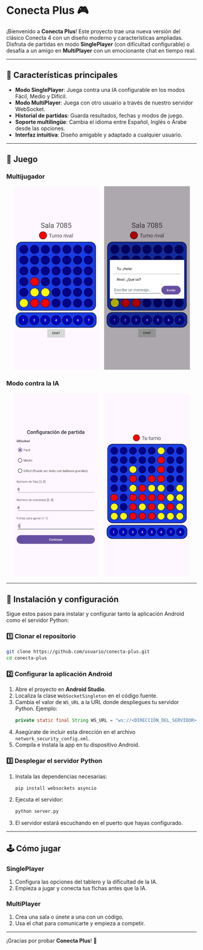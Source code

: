 # Conecta Plus 🎮

¡Bienvenido a **Conecta Plus**! Este proyecto trae una nueva versión del clásico Conecta 4 con un diseño moderno y características ampliadas. Disfruta de partidas en modo **SinglePlayer** (con dificultad configurable) o desafía a un amigo en **MultiPlayer** con un emocionante chat en tiempo real.

---

## 🎲 Características principales

- **Modo SinglePlayer**: Juega contra una IA configurable en los modos Fácil, Medio y Difícil.
- **Modo MultiPlayer**: Juega con otro usuario a través de nuestro servidor WebSocket.
- **Historial de partidas**: Guarda resultados, fechas y modos de juego.
- **Soporte multilingüe**: Cambia el idioma entre Español, Inglés o Árabe desde las opciones.
- **Interfaz intuitiva**: Diseño amigable y adaptado a cualquier usuario.

---

## 📸 Juego

### Multijugador
<p align="center">
  <img src="docs/images/multiplayer.jpg" alt="Multijugador" width="45%" style="margin-right: 10px;" />
  <img src="docs/images/multiplayer_chat.jpg" alt="Chat Multijugador" width="45%" />
</p>

### Modo contra la IA
<p align="center">
  <img src="docs/images/config_ai.jpg" alt="Configuración" width="45%" style="margin-right: 10px;" />
  <img src="docs/images/singleplayer.jpg" alt="Juego" width="45%" />
</p>

---

## 🚀 Instalación y configuración

Sigue estos pasos para instalar y configurar tanto la aplicación Android como el servidor Python:

### 1️⃣ Clonar el repositorio
```bash
git clone https://github.com/usuario/conecta-plus.git
cd conecta-plus
```

### 2️⃣ Configurar la aplicación Android
1. Abre el proyecto en **Android Studio**.
2. Localiza la clase `WebSocketSingleton` en el código fuente.
3. Cambia el valor de `WS_URL` a la URL donde despliegues tu servidor Python. Ejemplo:
   ```java
   private static final String WS_URL = "ws://<DIRECCIÓN_DEL_SERVIDOR>:<PUERTO>";
   ```
4. Asegúrate de incluir esta dirección en el archivo `network_security_config.xml`.
5. Compila e instala la app en tu dispositivo Android.

### 3️⃣ Desplegar el servidor Python
1. Instala las dependencias necesarias:
   ```bash
   pip install websockets asyncio
   ```
2. Ejecuta el servidor:
   ```bash
   python server.py
   ```
3. El servidor estará escuchando en el puerto que hayas configurado.

---

## 🕹️ Cómo jugar

### SinglePlayer
1. Configura las opciones del tablero y la dificultad de la IA.
2. Empieza a jugar y conecta tus fichas antes que la IA.

### MultiPlayer
1. Crea una sala o únete a una con un código.
2. Usa el chat para comunicarte y empieza a competir.

---

¡Gracias por probar **Conecta Plus**! 🎉
